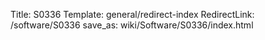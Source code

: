 Title: S0336
Template: general/redirect-index
RedirectLink: /software/S0336
save_as: wiki/Software/S0336/index.html